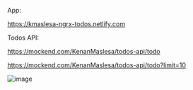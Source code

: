 App:

https://kmaslesa-ngrx-todos.netlify.com

Todos API:

https://mockend.com/KenanMaslesa/todos-api/todo

https://mockend.com/KenanMaslesa/todos-api/todo?limit=10

![image](https://user-images.githubusercontent.com/55869934/202868336-259a3976-9ffa-4d15-8332-4aa53678366d.png)
